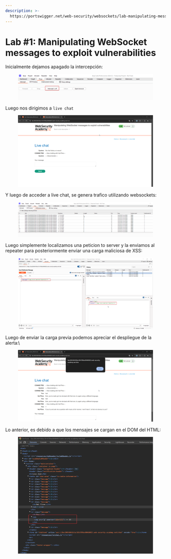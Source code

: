 ```yaml
---
description: >-
  https://portswigger.net/web-security/websockets/lab-manipulating-messages-to-exploit-vulnerabilities
---
```


# Lab #1: Manipulating WebSocket messages to exploit vulnerabilities

Inicialmente dejamos apagado la intercepción:

<figure><img src="../.gitbook/assets/image (35).png" alt=""><figcaption></figcaption></figure>

Luego nos dirigimos a `live chat`&#x20;

<figure><img src="../.gitbook/assets/image (36).png" alt=""><figcaption></figcaption></figure>

Y luego de acceder a live chat, se genera trafico utilizando websockets:

<figure><img src="../.gitbook/assets/image (37).png" alt=""><figcaption></figcaption></figure>

Luego simplemente localizamos una peticion to server y la enviamos al repeater para posteriormente enviar una carga maliciosa de XSS:

<figure><img src="../.gitbook/assets/image (38).png" alt=""><figcaption></figcaption></figure>

Luego de enviar la carga previa podemos apreciar el despliegue de la alerta:\


<figure><img src="../.gitbook/assets/image (39).png" alt=""><figcaption></figcaption></figure>

Lo anterior, es debido a que los mensajes se cargan en el DOM del HTML:

<figure><img src="../.gitbook/assets/image (40).png" alt=""><figcaption></figcaption></figure>
